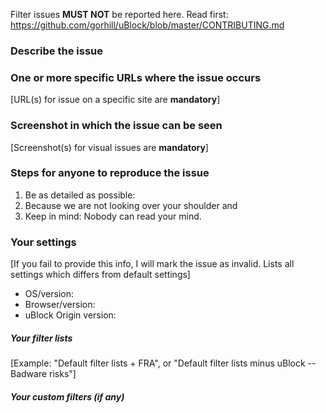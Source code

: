 Filter issues **MUST NOT** be reported here. Read first: <https://github.com/gorhill/uBlock/blob/master/CONTRIBUTING.md>

### Describe the issue


### One or more specific URLs where the issue occurs

[URL(s) for issue on a specific site are **mandatory**]

### Screenshot in which the issue can be seen

[Screenshot(s) for visual issues are **mandatory**]

### Steps for anyone to reproduce the issue

1. Be as detailed as possible:
1. Because we are not looking over your shoulder and
1. Keep in mind: Nobody can read your mind.

### Your settings

[If you fail to provide this info, I will mark the issue as invalid. Lists all settings which differs from default settings]

- OS/version: 
- Browser/version: 
- uBlock Origin version: 

##### Your filter lists

[Example: "Default filter lists + FRA", or "Default filter lists minus uBlock -- Badware risks"]

##### Your custom filters (if any)

